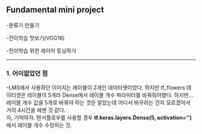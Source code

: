 ## Fundamental mini project
-분류기 만들기

-전이학습 맛보기(VGG16)

-전이학습 위한 레이어 튜닝하기

_________________________________________________________________________________
### 1. 어이없었던 점
-LMS에서 사용하던 이미지는 레이블이 2개인 데이터셋이었다. 하지만 tf_flowers 데이터셋은 레이블이 5개라 Dense에서 레이블 개수 파라미터를 바꿔줘야했다. 하지만... 레이블 개수 값을 5개로 바꿔야 하는 것은 알았는데 어디서 바꾸라는 건지 모르겠어서 거의 4시간을 헤맨 것 같다.   
자, 기억하자. 텐서플로우를 사용할 경우 __tf.keras.layers.Dense(5, activation='')__ 에서 레이블 개수 수정하는 것.   

